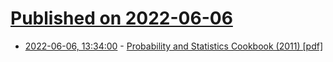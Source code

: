 # [Published on 2022-06-06](index.md)

* [2022-06-06, 13:34:00](https://news.ycombinator.com/item?id=31640229) - [Probability and Statistics Cookbook (2011) [pdf]](https://pages.cs.wisc.edu/~tdw/files/cookbook-en.pdf)

